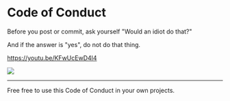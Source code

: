 # Code of Conduct

Before you post or commit, ask yourself "Would an idiot do that?"

And if the answer is "yes", do not do that thing. 

https://youtu.be/KFwUcEwD4l4

[![](http://www.theofficequotes.com/screenshots/84521e6a7a4ea0cf2057070b8fa200ba.jpg)](https://youtu.be/KFwUcEwD4l4)
___

Free free to use this Code of Conduct in your own projects. 
